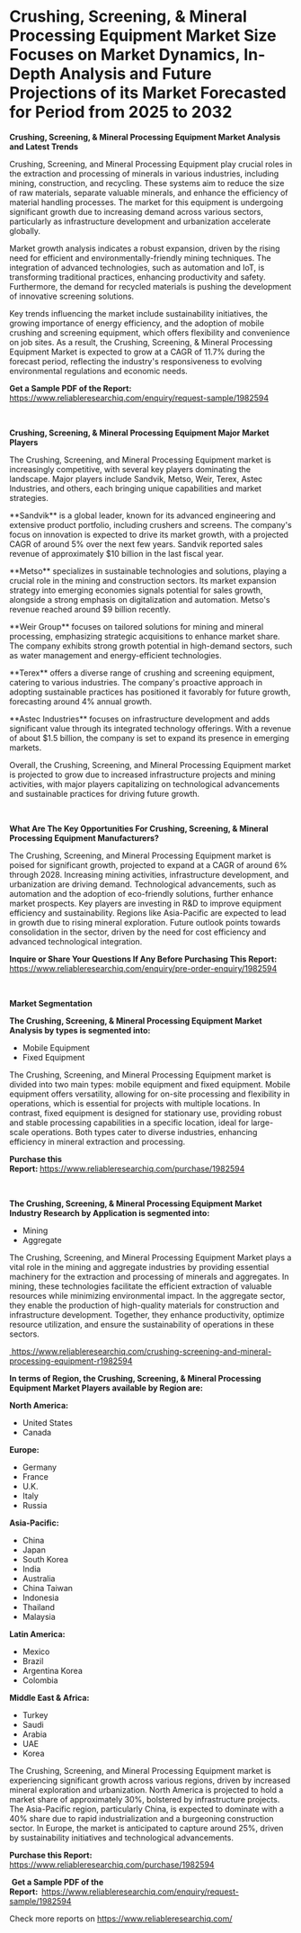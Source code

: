 <p><h1>Crushing, Screening, & Mineral Processing Equipment Market Size Focuses on Market Dynamics, In-Depth Analysis and Future Projections of its Market Forecasted for Period from 2025 to 2032</h1></p><p><strong>Crushing, Screening, & Mineral Processing Equipment Market Analysis and Latest Trends</strong></p>
<p><p>Crushing, Screening, and Mineral Processing Equipment play crucial roles in the extraction and processing of minerals in various industries, including mining, construction, and recycling. These systems aim to reduce the size of raw materials, separate valuable minerals, and enhance the efficiency of material handling processes. The market for this equipment is undergoing significant growth due to increasing demand across various sectors, particularly as infrastructure development and urbanization accelerate globally.</p><p>Market growth analysis indicates a robust expansion, driven by the rising need for efficient and environmentally-friendly mining techniques. The integration of advanced technologies, such as automation and IoT, is transforming traditional practices, enhancing productivity and safety. Furthermore, the demand for recycled materials is pushing the development of innovative screening solutions.</p><p>Key trends influencing the market include sustainability initiatives, the growing importance of energy efficiency, and the adoption of mobile crushing and screening equipment, which offers flexibility and convenience on job sites. As a result, the Crushing, Screening, & Mineral Processing Equipment Market is expected to grow at a CAGR of 11.7% during the forecast period, reflecting the industry's responsiveness to evolving environmental regulations and economic needs.</p></p>
<p><strong>Get a Sample PDF of the Report:&nbsp;</strong> <a href="https://www.reliableresearchiq.com/enquiry/request-sample/1982594?utm_campaign=2757&utm_medium=2&utm_source=Github&utm_content=ia&utm_term=28032025&utm_id=crushing-screening-mineral-processing-equipment">https://www.reliableresearchiq.com/enquiry/request-sample/1982594</a></p>
<p>&nbsp;</p>
<p><strong>Crushing, Screening, & Mineral Processing Equipment Major Market Players</strong></p>
<p><p>The Crushing, Screening, and Mineral Processing Equipment market is increasingly competitive, with several key players dominating the landscape. Major players include Sandvik, Metso, Weir, Terex, Astec Industries, and others, each bringing unique capabilities and market strategies.</p><p>**Sandvik** is a global leader, known for its advanced engineering and extensive product portfolio, including crushers and screens. The company's focus on innovation is expected to drive its market growth, with a projected CAGR of around 5% over the next few years. Sandvik reported sales revenue of approximately $10 billion in the last fiscal year.</p><p>**Metso** specializes in sustainable technologies and solutions, playing a crucial role in the mining and construction sectors. Its market expansion strategy into emerging economies signals potential for sales growth, alongside a strong emphasis on digitalization and automation. Metso's revenue reached around $9 billion recently.</p><p>**Weir Group** focuses on tailored solutions for mining and mineral processing, emphasizing strategic acquisitions to enhance market share. The company exhibits strong growth potential in high-demand sectors, such as water management and energy-efficient technologies.</p><p>**Terex** offers a diverse range of crushing and screening equipment, catering to various industries. The company's proactive approach in adopting sustainable practices has positioned it favorably for future growth, forecasting around 4% annual growth.</p><p>**Astec Industries** focuses on infrastructure development and adds significant value through its integrated technology offerings. With a revenue of about $1.5 billion, the company is set to expand its presence in emerging markets.</p><p>Overall, the Crushing, Screening, and Mineral Processing Equipment market is projected to grow due to increased infrastructure projects and mining activities, with major players capitalizing on technological advancements and sustainable practices for driving future growth.</p></p>
<p>&nbsp;</p>
<p><strong>What Are The Key Opportunities For Crushing, Screening, & Mineral Processing Equipment Manufacturers?</strong></p>
<p><p>The Crushing, Screening, and Mineral Processing Equipment market is poised for significant growth, projected to expand at a CAGR of around 6% through 2028. Increasing mining activities, infrastructure development, and urbanization are driving demand. Technological advancements, such as automation and the adoption of eco-friendly solutions, further enhance market prospects. Key players are investing in R&D to improve equipment efficiency and sustainability. Regions like Asia-Pacific are expected to lead in growth due to rising mineral exploration. Future outlook points towards consolidation in the sector, driven by the need for cost efficiency and advanced technological integration.</p></p>
<p><strong>Inquire or Share Your Questions If Any Before Purchasing This Report:</strong> <a href="https://www.reliableresearchiq.com/enquiry/pre-order-enquiry/1982594?utm_campaign=2757&utm_medium=2&utm_source=Github&utm_content=ia&utm_term=28032025&utm_id=crushing-screening-mineral-processing-equipment">https://www.reliableresearchiq.com/enquiry/pre-order-enquiry/1982594</a></p>
<p>&nbsp;</p>
<p><strong>Market Segmentation</strong></p>
<p><strong>The Crushing, Screening, & Mineral Processing Equipment Market Analysis by types is segmented into:</strong></p>
<p><ul><li>Mobile Equipment</li><li>Fixed Equipment</li></ul></p>
<p><p>The Crushing, Screening, and Mineral Processing Equipment market is divided into two main types: mobile equipment and fixed equipment. Mobile equipment offers versatility, allowing for on-site processing and flexibility in operations, which is essential for projects with multiple locations. In contrast, fixed equipment is designed for stationary use, providing robust and stable processing capabilities in a specific location, ideal for large-scale operations. Both types cater to diverse industries, enhancing efficiency in mineral extraction and processing.</p></p>
<p><strong>Purchase this Report:&nbsp;</strong><a href="https://www.reliableresearchiq.com/purchase/1982594?utm_campaign=2757&utm_medium=2&utm_source=Github&utm_content=ia&utm_term=28032025&utm_id=crushing-screening-mineral-processing-equipment">https://www.reliableresearchiq.com/purchase/1982594</a></p>
<p>&nbsp;</p>
<p><strong>The Crushing, Screening, & Mineral Processing Equipment Market Industry Research by Application is segmented into:</strong></p>
<p><ul><li>Mining</li><li>Aggregate</li></ul></p>
<p><p>The Crushing, Screening, and Mineral Processing Equipment Market plays a vital role in the mining and aggregate industries by providing essential machinery for the extraction and processing of minerals and aggregates. In mining, these technologies facilitate the efficient extraction of valuable resources while minimizing environmental impact. In the aggregate sector, they enable the production of high-quality materials for construction and infrastructure development. Together, they enhance productivity, optimize resource utilization, and ensure the sustainability of operations in these sectors.</p></p>
<p><a href="https://www.reliableresearchiq.com/crushing-screening-and-mineral-processing-equipment-r1982594?utm_campaign=2757&utm_medium=2&utm_source=Github&utm_content=ia&utm_term=28032025&utm_id=crushing-screening-mineral-processing-equipment">&nbsp;https://www.reliableresearchiq.com/crushing-screening-and-mineral-processing-equipment-r1982594</a></p>
<p><strong>In terms of Region, the Crushing, Screening, & Mineral Processing Equipment Market Players available by Region are:</strong></p>
<p>
    <p> <strong> North America: </strong>
        <ul>
            <li>United States</li>
            <li>Canada</li>
        </ul>
        </p> 
    <p> <strong> Europe: </strong>
        <ul>
            <li>Germany</li>
            <li>France</li>
            <li>U.K.</li>
            <li>Italy</li>
            <li>Russia</li>
        </ul>
        </p> 
    <p> <strong> Asia-Pacific: </strong>
        <ul>
            <li>China</li>
            <li>Japan</li>
            <li>South Korea</li>
            <li>India</li>
            <li>Australia</li>
            <li>China Taiwan</li>
            <li>Indonesia</li>
            <li>Thailand</li>
            <li>Malaysia</li>
        </ul>
        </p> 
    <p> <strong> Latin America: </strong>
        <ul>
            <li>Mexico</li>
            <li>Brazil</li>
            <li>Argentina Korea</li>
            <li>Colombia</li>
        </ul>
        </p> 
    <p> <strong> Middle East & Africa: </strong>
        <ul>
            <li>Turkey</li>
            <li>Saudi</li>
            <li>Arabia</li>
            <li>UAE</li>
            <li>Korea</li>
        </ul>
    </p>
    </p>
<p><p>The Crushing, Screening, and Mineral Processing Equipment market is experiencing significant growth across various regions, driven by increased mineral exploration and urbanization. North America is projected to hold a market share of approximately 30%, bolstered by infrastructure projects. The Asia-Pacific region, particularly China, is expected to dominate with a 40% share due to rapid industrialization and a burgeoning construction sector. In Europe, the market is anticipated to capture around 25%, driven by sustainability initiatives and technological advancements.</p></p>
<p><strong>Purchase this Report: </strong><a href="https://www.reliableresearchiq.com/purchase/1982594?utm_campaign=2757&utm_medium=2&utm_source=Github&utm_content=ia&utm_term=28032025&utm_id=crushing-screening-mineral-processing-equipment">https://www.reliableresearchiq.com/purchase/1982594</a></p>
<p>&nbsp;<strong>Get a Sample PDF of the Report:&nbsp;&nbsp;</strong><a href="https://www.reliableresearchiq.com/enquiry/request-sample/1982594?utm_campaign=2757&utm_medium=2&utm_source=Github&utm_content=ia&utm_term=28032025&utm_id=crushing-screening-mineral-processing-equipment">https://www.reliableresearchiq.com/enquiry/request-sample/1982594</a></p>
<p><strong></strong></p>
<p>Check more reports on <a href="https://www.reliableresearchiq.com/?utm_campaign=2757&utm_medium=2&utm_source=Github&utm_content=ia&utm_term=28032025&utm_id=crushing-screening-mineral-processing-equipment">https://www.reliableresearchiq.com/</a></p>